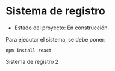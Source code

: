 <h1> Sistema de registro </h1>

- Estado del proyecto: En construcción.

Para ejecutar el sistema, se debe poner:
 
 ```npm install react```

Sistema de registro 2
